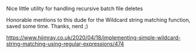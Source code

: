 Nice little utility for handling recursive batch file deletes

Honorable mentions to this dude for the Wildcard string matching function, saved some time.
Thanks, nerd ;)

https://www.hiimray.co.uk/2020/04/18/implementing-simple-wildcard-string-matching-using-regular-expressions/474

